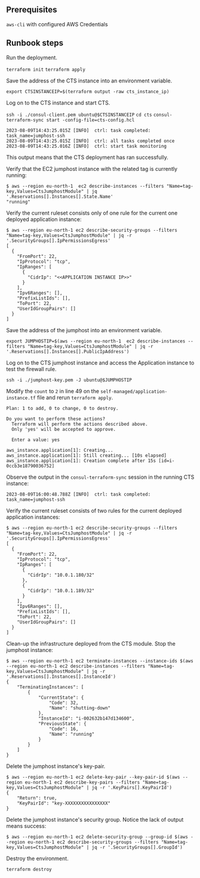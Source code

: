 ## Prerequisites

`aws-cli` with configured AWS Credentials

## Runbook steps

Run the deployment.

`terraform init`
`terraform apply`

Save the address of the CTS instance into an environment variable.

```
export CTSINSTANCEIP=$(terraform output -raw cts_instance_ip)
```

Log on to the CTS instance and start CTS.

`ssh -i ./consul-client.pem ubuntu@$CTSINSTANCEIP`
`cd cts`
`consul-terraform-sync start -config-file=cts-config.hcl`

```
2023-08-09T14:43:25.015Z [INFO]  ctrl: task completed: task_name=jumphost-ssh
2023-08-09T14:43:25.015Z [INFO]  ctrl: all tasks completed once
2023-08-09T14:43:25.016Z [INFO]  ctrl: start task monitoring
```

This output means that the CTS deployment has ran successfully.

Verify that the EC2 jumphost instance with the related tag is currently running:

```
$ aws --region eu-north-1  ec2 describe-instances --filters "Name=tag-key,Values=CtsJumphostModule" | jq '.Reservations[].Instances[].State.Name'
"running"
```

Verify the current ruleset consists only of one rule for the current one deployed application instance:

```
$ aws --region eu-north-1 ec2 describe-security-groups --filters "Name=tag-key,Values=CtsJumphostModule" | jq -r '.SecurityGroups[].IpPermissionsEgress'
[
  {
    "FromPort": 22,
    "IpProtocol": "tcp",
    "IpRanges": [
      {
        "CidrIp": "<<APPLICATION INSTANCE IP>>"
      }
    ],
    "Ipv6Ranges": [],
    "PrefixListIds": [],
    "ToPort": 22,
    "UserIdGroupPairs": []
  }
]
```

Save the address of the jumphost into an environment variable.

```
export JUMPHOSTIP=$(aws --region eu-north-1  ec2 describe-instances --filters "Name=tag-key,Values=CtsJumphostModule" | jq -r '.Reservations[].Instances[].PublicIpAddress')
```

Log on to the CTS jumphost instance and access the Application instance to test the firewall rule.

```
ssh -i ./jumphost-key.pem -J ubuntu@$JUMPHOSTIP 
```

Modify the `count` to `2` in line 49 on the `self-managed/application-instance.tf` file and rerun `terraform apply`. 

```
Plan: 1 to add, 0 to change, 0 to destroy.

Do you want to perform these actions?
  Terraform will perform the actions described above.
  Only 'yes' will be accepted to approve.

  Enter a value: yes

aws_instance.application[1]: Creating...
aws_instance.application[1]: Still creating... [10s elapsed]
aws_instance.application[1]: Creation complete after 15s [id=i-0ccb3e18790036752]
```

Observe the output in the `consul-terraform-sync` session in the running CTS instance:

```
2023-08-09T16:00:48.788Z [INFO]  ctrl: task completed: task_name=jumphost-ssh
```

Verify the current ruleset consists of two rules for the current deployed application instances:

```
$ aws --region eu-north-1 ec2 describe-security-groups --filters "Name=tag-key,Values=CtsJumphostModule" | jq -r '.SecurityGroups[].IpPermissionsEgress'
[
  {
    "FromPort": 22,
    "IpProtocol": "tcp",
    "IpRanges": [
      {
        "CidrIp": "10.0.1.180/32"
      },
      {
        "CidrIp": "10.0.1.189/32"
      }
    ],
    "Ipv6Ranges": [],
    "PrefixListIds": [],
    "ToPort": 22,
    "UserIdGroupPairs": []
  }
]
```

Clean-up the infrastructure deployed from the CTS module. Stop the jumphost instance:

```
$ aws --region eu-north-1 ec2 terminate-instances --instance-ids $(aws --region eu-north-1 ec2 describe-instances --filters "Name=tag-key,Values=CtsJumphostModule" | jq -r '.Reservations[].Instances[].InstanceId')
{
    "TerminatingInstances": [
        {
            "CurrentState": {
                "Code": 32,
                "Name": "shutting-down"
            },
            "InstanceId": "i-002632b147d134600",
            "PreviousState": {
                "Code": 16,
                "Name": "running"
            }
        }
    ]
}
```

Delete the jumphost instance's key-pair.

```
$ aws --region eu-north-1 ec2 delete-key-pair --key-pair-id $(aws --region eu-north-1 ec2 describe-key-pairs --filters "Name=tag-key,Values=CtsJumphostModule" | jq -r '.KeyPairs[].KeyPairId')
{
    "Return": true,
    "KeyPairId": "key-XXXXXXXXXXXXXXXX"
}
```

Delete the jumphost instance's security group. Notice the lack of output means success:

```
$ aws --region eu-north-1 ec2 delete-security-group --group-id $(aws --region eu-north-1 ec2 describe-security-groups --filters "Name=tag-key,Values=CtsJumphostModule" | jq -r '.SecurityGroups[].GroupId')

```

Destroy the environment.

`terraform destroy`

